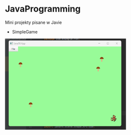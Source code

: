 # JavaProgramming
Mini projekty pisane w Javie

- SimpleGame
<img title="a title" alt="Alt text" src="SimpleGame.png" width="400" height="300">  
